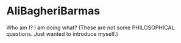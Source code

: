# AliBagheriBarmas
Who am I? I am doing what? (These are not some PHILOSOPHICAL questions. Just wanted to introduce myself.)
